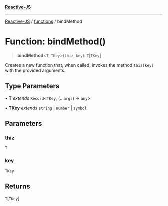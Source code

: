 [**Reactive-JS**](../../README.md)

***

[Reactive-JS](../../README.md) / [functions](../README.md) / bindMethod

# Function: bindMethod()

> **bindMethod**\<`T`, `TKey`\>(`thiz`, `key`): `T`\[`TKey`\]

Creates a new function that, when called, invokes the method
`thiz[key]` with the provided arguments.

## Type Parameters

• **T** *extends* `Record`\<`TKey`, (...`args`) => `any`\>

• **TKey** *extends* `string` \| `number` \| `symbol`

## Parameters

### thiz

`T`

### key

`TKey`

## Returns

`T`\[`TKey`\]
